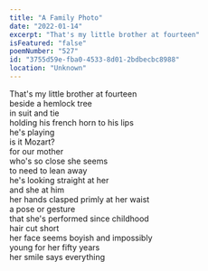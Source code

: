 ```yaml
---
title: "A Family Photo"
date: "2022-01-14"
excerpt: "That's my little brother at fourteen"
isFeatured: "false"
poemNumber: "527"
id: "3755d59e-fba0-4533-8d01-2bdbecbc8988"
location: "Unknown"
---
```


That's my little brother at fourteen  
beside a hemlock tree  
in suit and tie  
holding his french horn to his lips  
he's playing  
is it Mozart?  
for our mother  
who's so close she seems  
to need to lean away  
he's looking straight at her  
and she at him  
her hands clasped primly at her waist  
a pose or gesture  
that she's performed since childhood  
hair cut short  
her face seems boyish and impossibly  
young for her fifty years  
her smile says everything
